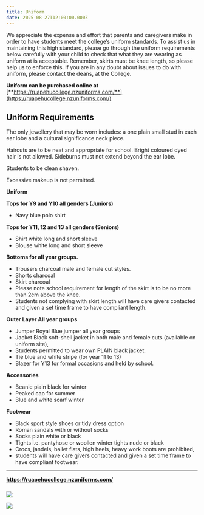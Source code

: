 ```yaml
---
title: Uniform
date: 2025-08-27T12:00:00.000Z
---
```

We appreciate the expense and effort that parents and caregivers make in order to have students meet the college’s uniform standards. To assist us in maintaining this high standard, please go through the uniform requirements below carefully with your child to check that what they are wearing as uniform at is acceptable. Remember, skirts must be knee length, so please help us to enforce this. If you are in any doubt about issues to do with uniform, please contact the deans, at the College. 

**Uniform can be purchased online at** [**https://ruapehucollege.nzuniforms.com/**](https://ruapehucollege.nzuniforms.com/) 

## Uniform Requirements

The only jewellery that may be worn includes: a one plain small stud in each ear lobe and a cultural significance neck piece.  

Haircuts are to be neat and appropriate for school. Bright coloured dyed hair is not allowed. Sideburns must not extend beyond the ear lobe. 

Students to be clean shaven.

Excessive makeup is not permitted.

**Uniform**

**Tops for Y9 and Y10 all genders (Juniors)**

* Navy blue polo shirt

**Tops for Y11, 12 and 13 all genders (Seniors)**

* Shirt white long and short sleeve
* Blouse white long and short sleeve

**Bottoms for all year groups.**

* Trousers charcoal male and female cut styles.
* Shorts charcoal
* Skirt charcoal
* Please note school requirement for length of the skirt is to be no more than 2cm above the knee.
* Students not complying with skirt length will have care givers contacted and given a set time frame to have compliant length.

**Outer Layer All year groups**

* Jumper Royal Blue jumper all year groups
* Jacket Black soft-shell jacket in both male and female cuts (available on uniform site),
* Students permitted to wear own PLAIN black jacket.
* Tie blue and white stripe (for year 11 to 13)
* Blazer for Y13 for formal occasions and held by school.

**Accessories**

* Beanie plain black for winter
* Peaked cap for summer
* Blue and white scarf winter

**Footwear**

* Black sport style shoes or tidy dress option
* Roman sandals with or without socks
* Socks plain white or black
* Tights i.e. pantyhose or woollen winter tights nude or black
* Crocs, jandels, ballet flats, high heels, heavy work boots are prohibited,
* students will have care givers contacted and given a set time frame to have compliant footwear.

- - -

**https://ruapehucollege.nzuniforms.com/**

### 

![](https://res.cloudinary.com/ruapehu-college/image/upload/v1699409124/Uniform_1_aozpmt.jpg)

![](https://res.cloudinary.com/ruapehu-college/image/upload/v1699409124/Uniform_2_yzdcvj.jpg)

![]()
